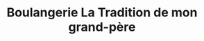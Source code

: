 ---
title: "Boulangerie La Tradition de mon grand-père"
url: /sarreguemines/boulangerie-la-tradition-de-mon-grand-pere/
shop: boulangerie
---